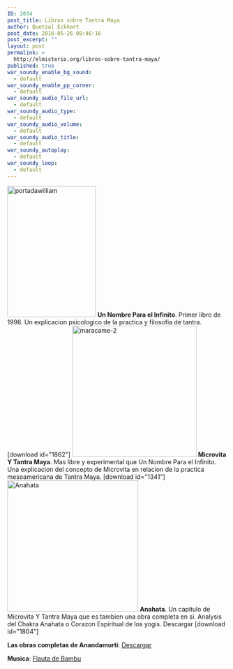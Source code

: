 ```yaml
---
ID: 2034
post_title: Libros sobre Tantra Maya
author: Quetzal Eckhart
post_date: 2016-05-26 08:46:16
post_excerpt: ""
layout: post
permalink: >
  http://elmisterio.org/libros-sobre-tantra-maya/
published: true
war_soundy_enable_bg_sound:
  - default
war_soundy_enable_pp_corner:
  - default
war_soundy_audio_file_url:
  - default
war_soundy_audio_type:
  - default
war_soundy_audio_volume:
  - default
war_soundy_audio_title:
  - default
war_soundy_autoplay:
  - default
war_soundy_loop:
  - default
---
```

<img src="http://elmisterio.org/wp-content/uploads/2016/04/portadawilliam-203x300.png" alt="portadawilliam" width="203" height="300" class="alignnone size-medium wp-image-1990" />
<strong>Un Nombre Para el Infinito</strong>. Primer libro de 1996. Un explicacion psicologico de la practica y filosofia de tantra. [download id="1862"]

<img src="http://elmisterio.org/wp-content/uploads/2015/12/maracame-2-1-285x300.jpg" alt="maracame-2" width="285" height="300" class="alignnone size-medium wp-image-1987" />
<strong>Microvita Y Tantra Maya</strong>. Mas libre y experimental que Un Nombre Para el Infinito. Una explicacion del concepto de Microvita en relacion de la practica mesoamericana de Tantra Maya. [download id="1341"]

<img src="http://elmisterio.org/wp-content/uploads/2015/12/Anahata-300x300.jpg" alt="Anahata" width="300" height="300" class="alignnone size-medium wp-image-1988" />
<strong>Anahata</strong>. Un capitulo de Microvita Y Tantra Maya que es tambien una obra completa en si. Analysis del Chakra Anahata o Corazon Espiritual de los yogis. Descargar [download id="1804"]

<strong>Las obras completas de Anandamurti</strong>: <a href="https://cmdr0.blaucloud.de/index.php/s/VZXchJaawWf93SI">Descargar</a>

<strong>Musica</strong>: <a href="http://elmisterio.org/flauta-de-bambu/">Flauta de Bambu</a>